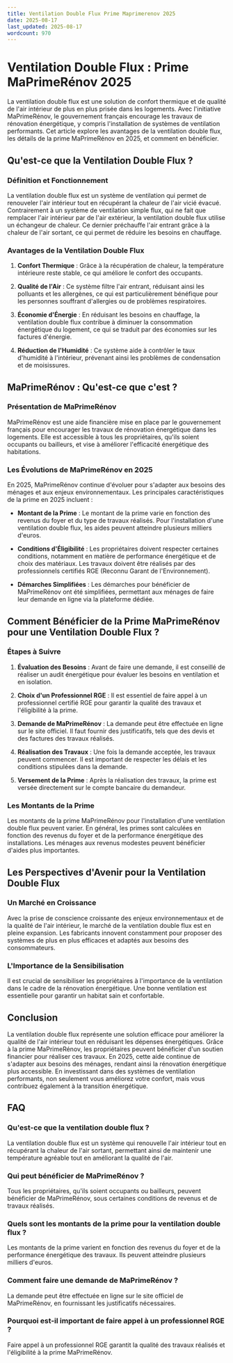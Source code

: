 ```yaml
---
title: Ventilation Double Flux Prime Maprimerenov 2025
date: 2025-08-17
last_updated: 2025-08-17
wordcount: 970
---
```


# Ventilation Double Flux : Prime MaPrimeRénov 2025

La ventilation double flux est une solution de confort thermique et de qualité de l'air intérieur de plus en plus prisée dans les logements. Avec l'initiative MaPrimeRénov, le gouvernement français encourage les travaux de rénovation énergétique, y compris l'installation de systèmes de ventilation performants. Cet article explore les avantages de la ventilation double flux, les détails de la prime MaPrimeRénov en 2025, et comment en bénéficier.

## Qu'est-ce que la Ventilation Double Flux ?

### Définition et Fonctionnement

La ventilation double flux est un système de ventilation qui permet de renouveler l'air intérieur tout en récupérant la chaleur de l'air vicié évacué. Contrairement à un système de ventilation simple flux, qui ne fait que remplacer l'air intérieur par de l'air extérieur, la ventilation double flux utilise un échangeur de chaleur. Ce dernier préchauffe l'air entrant grâce à la chaleur de l'air sortant, ce qui permet de réduire les besoins en chauffage.

### Avantages de la Ventilation Double Flux

1. **Confort Thermique** : Grâce à la récupération de chaleur, la température intérieure reste stable, ce qui améliore le confort des occupants.
   
2. **Qualité de l'Air** : Ce système filtre l'air entrant, réduisant ainsi les polluants et les allergènes, ce qui est particulièrement bénéfique pour les personnes souffrant d'allergies ou de problèmes respiratoires.

3. **Économie d'Énergie** : En réduisant les besoins en chauffage, la ventilation double flux contribue à diminuer la consommation énergétique du logement, ce qui se traduit par des économies sur les factures d'énergie.

4. **Réduction de l'Humidité** : Ce système aide à contrôler le taux d'humidité à l'intérieur, prévenant ainsi les problèmes de condensation et de moisissures.

## MaPrimeRénov : Qu'est-ce que c'est ?

### Présentation de MaPrimeRénov

MaPrimeRénov est une aide financière mise en place par le gouvernement français pour encourager les travaux de rénovation énergétique dans les logements. Elle est accessible à tous les propriétaires, qu'ils soient occupants ou bailleurs, et vise à améliorer l'efficacité énergétique des habitations.

### Les Évolutions de MaPrimeRénov en 2025

En 2025, MaPrimeRénov continue d'évoluer pour s'adapter aux besoins des ménages et aux enjeux environnementaux. Les principales caractéristiques de la prime en 2025 incluent :

- **Montant de la Prime** : Le montant de la prime varie en fonction des revenus du foyer et du type de travaux réalisés. Pour l'installation d'une ventilation double flux, les aides peuvent atteindre plusieurs milliers d'euros.

- **Conditions d'Éligibilité** : Les propriétaires doivent respecter certaines conditions, notamment en matière de performance énergétique et de choix des matériaux. Les travaux doivent être réalisés par des professionnels certifiés RGE (Reconnu Garant de l'Environnement).

- **Démarches Simplifiées** : Les démarches pour bénéficier de MaPrimeRénov ont été simplifiées, permettant aux ménages de faire leur demande en ligne via la plateforme dédiée.

## Comment Bénéficier de la Prime MaPrimeRénov pour une Ventilation Double Flux ?

### Étapes à Suivre

1. **Évaluation des Besoins** : Avant de faire une demande, il est conseillé de réaliser un audit énergétique pour évaluer les besoins en ventilation et en isolation.

2. **Choix d'un Professionnel RGE** : Il est essentiel de faire appel à un professionnel certifié RGE pour garantir la qualité des travaux et l'éligibilité à la prime.

3. **Demande de MaPrimeRénov** : La demande peut être effectuée en ligne sur le site officiel. Il faut fournir des justificatifs, tels que des devis et des factures des travaux réalisés.

4. **Réalisation des Travaux** : Une fois la demande acceptée, les travaux peuvent commencer. Il est important de respecter les délais et les conditions stipulées dans la demande.

5. **Versement de la Prime** : Après la réalisation des travaux, la prime est versée directement sur le compte bancaire du demandeur.

### Les Montants de la Prime

Les montants de la prime MaPrimeRénov pour l'installation d'une ventilation double flux peuvent varier. En général, les primes sont calculées en fonction des revenus du foyer et de la performance énergétique des installations. Les ménages aux revenus modestes peuvent bénéficier d'aides plus importantes.

## Les Perspectives d'Avenir pour la Ventilation Double Flux

### Un Marché en Croissance

Avec la prise de conscience croissante des enjeux environnementaux et de la qualité de l'air intérieur, le marché de la ventilation double flux est en pleine expansion. Les fabricants innovent constamment pour proposer des systèmes de plus en plus efficaces et adaptés aux besoins des consommateurs.

### L'Importance de la Sensibilisation

Il est crucial de sensibiliser les propriétaires à l'importance de la ventilation dans le cadre de la rénovation énergétique. Une bonne ventilation est essentielle pour garantir un habitat sain et confortable.

## Conclusion

La ventilation double flux représente une solution efficace pour améliorer la qualité de l'air intérieur tout en réduisant les dépenses énergétiques. Grâce à la prime MaPrimeRénov, les propriétaires peuvent bénéficier d'un soutien financier pour réaliser ces travaux. En 2025, cette aide continue de s'adapter aux besoins des ménages, rendant ainsi la rénovation énergétique plus accessible. En investissant dans des systèmes de ventilation performants, non seulement vous améliorez votre confort, mais vous contribuez également à la transition énergétique.

## FAQ

### Qu'est-ce que la ventilation double flux ?

La ventilation double flux est un système qui renouvelle l'air intérieur tout en récupérant la chaleur de l'air sortant, permettant ainsi de maintenir une température agréable tout en améliorant la qualité de l'air.

### Qui peut bénéficier de MaPrimeRénov ?

Tous les propriétaires, qu'ils soient occupants ou bailleurs, peuvent bénéficier de MaPrimeRénov, sous certaines conditions de revenus et de travaux réalisés.

### Quels sont les montants de la prime pour la ventilation double flux ?

Les montants de la prime varient en fonction des revenus du foyer et de la performance énergétique des travaux. Ils peuvent atteindre plusieurs milliers d'euros.

### Comment faire une demande de MaPrimeRénov ?

La demande peut être effectuée en ligne sur le site officiel de MaPrimeRénov, en fournissant les justificatifs nécessaires.

### Pourquoi est-il important de faire appel à un professionnel RGE ?

Faire appel à un professionnel RGE garantit la qualité des travaux réalisés et l'éligibilité à la prime MaPrimeRénov.